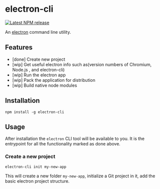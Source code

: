 electron-cli
==============================================================================

[![Latest NPM release][npm-badge]][npm-badge-url]

[npm-badge]: https://img.shields.io/npm/v/ember-cli.svg
[npm-badge-url]: https://www.npmjs.com/package/electron-cli

An [electron](http://electron.atom.io/) command line utility.

Features
------------------------------------------------------------------------------

* [done] Create new project
* [wip] Get useful electron info such as(version numbers of Chromium, Node.js , and electron-cli)
* [wip] Run the electron app
* [wip] Pack the application for distribution
* [wip] Build native node modules

Installation
------------------------------------------------------------------------------

```
npm install -g electron-cli
```

Usage
------------------------------------------------------------------------------

After installation the `electron` CLI tool will be available to you. It is the
entrypoint for all the functionality marked as done above.

### Create a new project

```
electron-cli init my-new-app
```

This will create a new folder `my-new-app`, initialize a Git project in it,
add the basic electron project structure.
